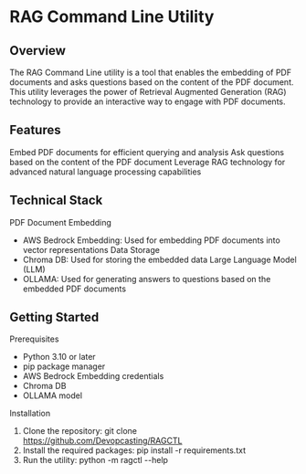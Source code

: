 # RAG Command Line Utility

## Overview
The RAG Command Line utility is a tool that enables the embedding of PDF documents and asks questions based on the content of the PDF document. This utility leverages the power of Retrieval Augmented Generation (RAG) technology to provide an interactive way to engage with PDF documents.

## Features
Embed PDF documents for efficient querying and analysis
Ask questions based on the content of the PDF document
Leverage RAG technology for advanced natural language processing capabilities

## Technical Stack
PDF Document Embedding
* AWS Bedrock Embedding: Used for embedding PDF documents into vector representations
Data Storage
* Chroma DB: Used for storing the embedded data
Large Language Model (LLM)
* OLLAMA: Used for generating answers to questions based on the embedded PDF documents

## Getting Started
Prerequisites
* Python 3.10 or later
* pip package manager
* AWS Bedrock Embedding credentials
* Chroma DB
* OLLAMA model

Installation
1. Clone the repository: git clone https://github.com/Devopcasting/RAGCTL
2. Install the required packages: pip install -r requirements.txt
3. Run the utility: python -m ragctl --help
